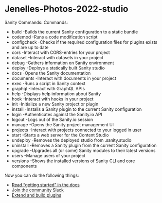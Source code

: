# Jenelles-Photos-2022-studio

Sanity Commands:
Commands:
   - build        -Builds the current Sanity configuration to a static bundle
   - codemod      -Runs a code modification script
   - configcheck  -Checks if the required configuration files for plugins exists and are up to date
   - cors         -Interact with CORS-entries for your project
   - dataset      -Interact with datasets in your project
   - debug        -Gathers information on Sanity environment
   - deploy       -Deploys a statically built Sanity studio
   - docs         -Opens the Sanity documentation
   - documents    -Interact with documents in your project
   - exec         -Runs a script in Sanity context
   - graphql      -Interact with GraphQL APIs
   - help         -Displays help information about Sanity
   - hook         -Interact with hooks in your project
   - init         -Initialize a new Sanity project or plugin
   - install      -Installs a Sanity plugin to the current Sanity configuration
   - login        -Authenticates against the Sanity.io API
   - logout       -Logs out of the Sanity.io session
   - manage       -Opens the Sanity project management UI
   - projects     -Interact with projects connected to your logged in user
   - start        -Starts a web server for the Content Studio
   - undeploy     -Removes the deployed studio from <hostname>.sanity.studio
   - uninstall    -Removes a Sanity plugin from the current Sanity configuration
   - upgrade      -Upgrades all (or some) Sanity modules to their latest versions
   - users        -Manage users of your project
   - versions     -Shows the installed versions of Sanity CLI and core components

Now you can do the following things:

- [Read “getting started” in the docs](https://www.sanity.io/docs/introduction/getting-started?utm_source=readme)
- [Join the community Slack](https://slack.sanity.io/?utm_source=readme)
- [Extend and build plugins](https://www.sanity.io/docs/content-studio/extending?utm_source=readme)
